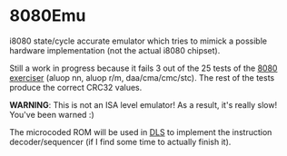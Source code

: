 # 8080Emu
i8080 state/cycle accurate emulator which tries to mimick a possible hardware implementation (not the actual i8080 chipset).

Still a work in progress because it fails 3 out of the 25 tests of the [8080 exerciser](https://web.archive.org/web/20151006085348/http://www.idb.me.uk/sunhillow/8080.html) (aluop nn, aluop r/m, daa/cma/cmc/stc).
The rest of the tests produce the correct CRC32 values.

**WARNING**: This is not an ISA level emulator! As a result, it's really slow! You've been warned :)

The microcoded ROM will be used in [DLS](https://makingartstudios.itch.io/dls) to implement the instruction decoder/sequencer (if I find some time to actually finish it).
